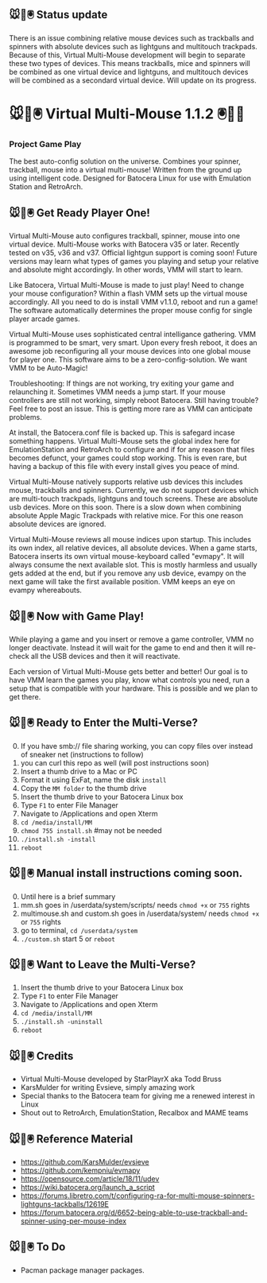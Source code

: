 ## 🐭👾🖲️ Status update
There is an issue combining relative mouse devices such as trackballs and spinners with absolute devices such as lightguns and multitouch trackpads. Because of this, Virtual Multi-Mouse development will begin to separate these two types of devices. This means trackballs, mice and spinners will be combined as one virtual device and lightguns, and multitouch devices will be combined as a secondard virtual device. Will update on its progress.

# 🐭👾🖲️ Virtual Multi-Mouse 1.1.2 🖲️👾🐭
### Project Game Play

The best auto-config solution on the universe. Combines your spinner, trackball, mouse into a virtual multi-mouse! Written from the ground up using intelligent code. Designed for Batocera Linux for use with Emulation Station and RetroArch.

## 🐭👾🖲️ Get Ready Player One!

Virtual Multi-Mouse auto configures trackball, spinner, mouse into one virtual device. Multi-Mouse works with Batocera v35 or later. Recently tested on v35, v36 and v37. Official lightgun support is coming soon! Future versions may learn what types of games you playing and setup your relative and absolute might accordingly. In other words, VMM will start to learn.

Like Batocera, Virtual Multi-Mouse is made to just play! Need to change your mouse configuration? Within a flash VMM sets up the virtual mouse accordingly. All you need to do is install VMM v1.1.0, reboot and run a game! The software automatically determines the proper mouse config for single player arcade games.

Virtual Multi-Mouse uses sophisticated central intelligance gathering. VMM is programmed to be smart, very smart. Upon every fresh reboot, it does an awesome job reconfiguring all your mouse devices into one global mouse for player one. This software aims to be a zero-config-solution. We want VMM to be Auto-Magic!

Troubleshooting: If things are not working, try exiting your game and relaunching it. Sometimes VMM needs a jump start. If your mouse controllers are still not working, simply reboot Batocera. Still having trouble? Feel free to post an issue. This is getting more rare as VMM can anticipate problems.

At install, the Batocera.conf file is backed up. This is safegard incase something happens. Virtual Multi-Mouse sets the global index here for EmulationStation and RetroArch to configure and if for any reason that files becomes defunct, your games could stop working. This is even rare, but having a backup of this file with every install gives you peace of mind.

Virtual Multi-Mouse natively supports relative usb devices this includes mouse, trackballs and spinners. Currently, we do not support devices which are multi-touch trackpads, lightguns and touch screens. These are absolute usb devices. More on this soon. There is a slow down when combining absolute Apple Magic Trackpads with relative mice. For this one reason absolute devices are ignored.

Virtual Multi-Mouse reviews all mouse indices upon startup. This includes its own index, all relative devices, all absolute devices. When a game starts, Batocera inserts its own virtual mouse-keyboard called "evmapy". It will always consume the next available slot. This is mostly harmless and usually gets added at the end, but if you remove any usb device, evampy on the next game will take the first available position. VMM keeps an eye on evampy whereabouts.

## 🐭👾🖲️ Now with Game Play!
While playing a game and you insert or remove a game controller, VMM no longer deactivate. Instead it will wait for the game to end and then it will re-check all the USB devices and then it will reactivate.

Each version of Virtual Multi-Mouse gets better and better! Our goal is to have VMM learn the games you play, know what controls you need, run a setup that is compatible with your hardware. This is possible and we plan to get there.

## 🐭👾🖲️ Ready to Enter the Multi-Verse?

0.  If you have smb:// file sharing working, you can copy files over instead of sneaker net (instructions to follow)
1.  you can curl this repo as well (will post instructions soon)
2.  Insert a thumb drive to a Mac or PC 
3.  Format it using ExFat, name the disk `install`
4.  Copy the `MM folder` to the thumb drive
5.  Insert the thumb drive to your Batocera Linux box
6.  Type `F1` to enter File Manager
7.  Navigate to /Applications and open Xterm
8.  `cd /media/install/MM`
9.  `chmod 755 install.sh` #may not be needed
10.  `./install.sh -install`
11.  `reboot`

## 🐭👾🖲️ Manual install instructions coming soon.
0. Until here is a brief summary
1. mm.sh goes in /userdata/system/scripts/ needs `chmod +x` or `755` rights
2. multimouse.sh and custom.sh goes in /userdata/system/ needs `chmod +x` or `755` rights
3. go to terminal, `cd /userdata/system`
4. `./custom.sh` start
5  or `reboot`

## 🐭👾🖲️ Want to Leave the Multi-Verse?

1.  Insert the thumb drive to your Batocera Linux box
2.  Type `F1` to enter File Manager
3.  Navigate to /Applications and open Xterm
4.  `cd /media/install/MM`
5.  `./install.sh -uninstall`
6.  `reboot`

## 🐭👾🖲️ Credits
* Virtual Multi-Mouse developed by StarPlayrX aka Todd Bruss
* KarsMulder for writing Evsieve, simply amazing work
* Special thanks to the Batocera team for giving me a renewed interest in Linux
* Shout out to RetroArch, EmulationStation, Recalbox and MAME teams

## 🐭👾🖲️ Reference Material

* https://github.com/KarsMulder/evsieve
* https://github.com/kempniu/evmapy
* https://opensource.com/article/18/11/udev
* https://wiki.batocera.org/launch_a_script
* https://forums.libretro.com/t/configuring-ra-for-multi-mouse-spinners-lightguns-tackballs/12619E
* https://forum.batocera.org/d/6652-being-able-to-use-trackball-and-spinner-using-per-mouse-index

## 🐭👾🖲️ To Do
* Pacman package manager packages.
